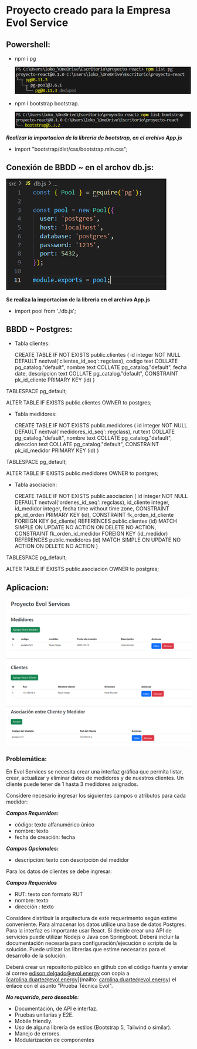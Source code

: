 # Proyecto creado para la Empresa Evol Service

## Powershell:

- npm i pg

  ![image](https://github.com/psebastianrojasv/proyecto-react/blob/master/src/pg.png)

- npm i bootstrap bootstrap.
  
  ![image](https://github.com/psebastianrojasv/proyecto-react/blob/master/src/bootstrap.png)

***Realizar la importacion de la libreria de bootstrap, en el archivo App.js***

- import "bootstrap/dist/css/bootstrap.min.css"; 

## Conexión de BBDD ~ en el archov db.js:

  ![image](https://github.com/psebastianrojasv/proyecto-react/blob/master/src/db.png)

**Se realiza la importacion de la libreria en el archivo App.js**

- import pool from './db.js';

## BBDD ~ Postgres:

- Tabla clientes:

  CREATE TABLE IF NOT EXISTS public.clientes
(
    id integer NOT NULL DEFAULT nextval('clientes_id_seq'::regclass),
    codigo text COLLATE pg_catalog."default",
    nombre text COLLATE pg_catalog."default",
    fecha date,
    descripcion text COLLATE pg_catalog."default",
    CONSTRAINT pk_id_cliente PRIMARY KEY (id)
)

TABLESPACE pg_default;

ALTER TABLE IF EXISTS public.clientes
    OWNER to postgres;

- Tabla medidores:

  CREATE TABLE IF NOT EXISTS public.medidores
(
    id integer NOT NULL DEFAULT nextval('medidores_id_seq'::regclass),
    rut text COLLATE pg_catalog."default",
    nombre text COLLATE pg_catalog."default",
    direccion text COLLATE pg_catalog."default",
    CONSTRAINT pk_id_medidor PRIMARY KEY (id)
)

TABLESPACE pg_default;

ALTER TABLE IF EXISTS public.medidores
    OWNER to postgres;
  
- Tabla asociacion:

  CREATE TABLE IF NOT EXISTS public.asociacion
(
    id integer NOT NULL DEFAULT nextval('ordenes_id_seq'::regclass),
    id_cliente integer,
    id_medidor integer,
    fecha time without time zone,
    CONSTRAINT pk_id_orden PRIMARY KEY (id),
    CONSTRAINT fk_orden_id_cliente FOREIGN KEY (id_cliente)
        REFERENCES public.clientes (id) MATCH SIMPLE
        ON UPDATE NO ACTION
        ON DELETE NO ACTION,
    CONSTRAINT fk_orden_id_medidor FOREIGN KEY (id_medidor)
        REFERENCES public.medidores (id) MATCH SIMPLE
        ON UPDATE NO ACTION
        ON DELETE NO ACTION
)

TABLESPACE pg_default;

ALTER TABLE IF EXISTS public.asociacion
    OWNER to postgres;


## Aplicacion:

  ![image](https://github.com/psebastianrojasv/proyecto-react/blob/master/src/Aplicacion.png)


### Problemática:

En Evol Services se necesita crear una interfaz gráfica que permita listar, crear, actualizar y eliminar datos de medidores y de nuestros clientes. Un cliente puede tener de 1 hasta 3 medidores  asignados.

Considere necesario ingresar los siguientes campos o atributos para cada medidor:

***Campos Requeridos:***

- código: texto alfanumérico único
- nombre: texto
- fecha de creación: fecha

***Campos Opcionales:***

- descripción: texto con descripción del medidor

Para los datos de clientes se debe ingresar:

***Campos Requeridos***

- RUT: texto con formato RUT
- nombre: texto
- dirección : texto

Considere distribuir la arquitectura de este requerimento según estime conveniente.
Para almacenar los datos utilice una base de datos Postgres.
Para la interfaz es importante usar React.
Si decide crear una API de servicios puede utilizar Nodejs o Java con Springboot.
Deberá incluir la documentación necesaria para configuración/ejecución o scripts de la solución.
Puede utilizar las librerías que estime necesarias para el desarrollo de la solución.

Deberá crear un repositorio público en github con el código fuente y enviar al correo [edison.delgado@evol.energy](mailto:edison.delgado@evol.energy) con copia a [carolina.duarte@evol.energy](mailto: carolina.duarte@evol.energy) el enlace con el asunto "Prueba Técnica Evol".

***No requerido, pero deseable:***

- Documentación, de API e interfaz.
- Pruebas unitarias y E2E.
- Mobile friendly.
- Uso de alguna librería de estilos (Bootstrap 5, Tailwind o similar).
- Manejo de errores.
- Modularización de componentes
